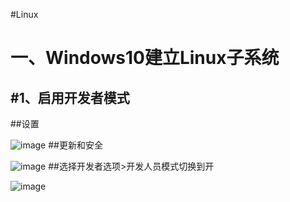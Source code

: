 #Linux

一、Windows10建立Linux子系统
===

#1、启用开发者模式
---
##设置

![image](https://user-images.githubusercontent.com/48665991/126938547-fc695405-296d-404c-a508-5a5ebfddc436.png)
##更新和安全

![image](https://user-images.githubusercontent.com/48665991/126939167-514384f1-dcac-47e0-9720-f0fdeda7d87b.png)
##选择开发者选项>开发人员模式切换到开

![image](https://user-images.githubusercontent.com/48665991/126939238-f8ba8549-62ba-4ca3-aa1e-693081554aa1.png)



